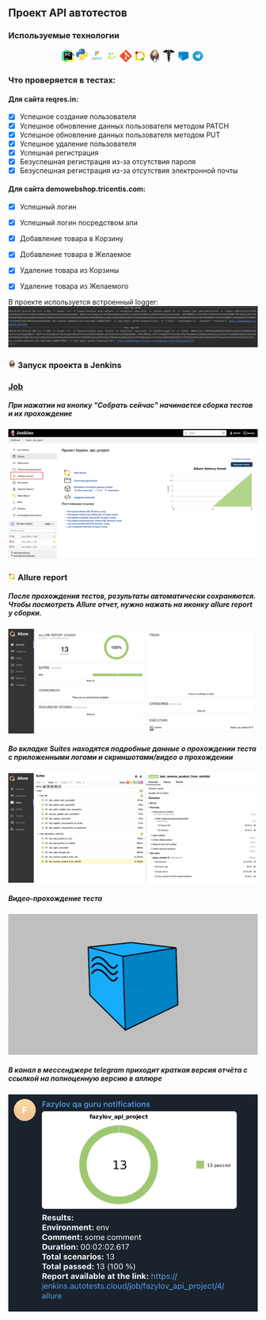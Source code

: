 ## Проект API автотестов

<!-- Технологии -->

### Используемые технологии
<p  align="center">
  <code><img width="5%" title="Pycharm" src="./attachments/logo/pycharm.svg"></code>
  <code><img width="5%" title="Python" src="./attachments/logo/Python-logo-notext.svg"></code>
  <code><img width="5%" title="Pytest" src="./attachments/logo/pytest.png"></code>
  <code><img width="5%" title="Selene" src="./attachments/logo/selene.png"></code>
  <code><img width="5%" title="GitHub" src="./attachments/logo/git-logo.svg"></code>
  <code><img width="5%" title="Allure Report" src="./attachments/logo/allure-Report-logo.svg"></code>
  <code><img width="5%" title="Jenkins" src="./attachments/logo/jenkins-logo.svg"></code>
  <code><img width="5%" title="Requests" src="./attachments/logo/requests.png"></code>
  <code><img width="5%" title="Selenoid" src="./attachments/logo/selenoid-logo.svg"></code>
  <code><img width="5%" title="Requests" src="./attachments/logo/Telegram.svg"></code>
</p>

### Что проверяется в тестах:
#### Для сайта reqres.in:
- [x] Успешное создание пользователя
- [x] Успешное обновление данных пользователя методом PATCH
- [x] Успешное обновление данных пользователя методом PUT
- [x] Успешное удаление пользователя
- [x] Успешная регистрация
- [x] Безуспешная регистрация из-за отсутствия пароля
- [x] Безуспешная регистрация из-за отсутствия электронной почты
#### Для сайта demowebshop.tricentis.com:
- [x] Успешный логин
- [x] Успешный логин посредством апи
- [x] Добавление товара в Корзину
- [x] Добавление товара в Желаемое
- [x] Удаление товара из Корзины
- [x] Удаление товара из Желаемого


В проекте используется встроенный logger:
![This is an image](attachments/screenshot/logger.jpg)

<!-- Jenkins -->

### <img width="3%" title="Jenkins" src="attachments/logo/jenkins-logo.svg"> Запуск проекта в Jenkins

### [Job](https://jenkins.autotests.cloud/job/fazylov_api_project/)

##### При нажатии на кнопку "Собрать сейчас" начинается сборка тестов и их прохождение
![This is an image](attachments/screenshot/jenkins.jpg)

<!-- Allure report -->

### <img width="3%" title="Allure Report" src="attachments/logo/allure-Report-logo.svg"> Allure report

##### После прохождения тестов, результаты автоматически сохраняются. Чтобы посмотреть Allure отчет, нужно нажать на иконку allure report у сборки.
![This is an image](attachments/screenshot/allure.jpg)

##### Во вкладке Suites находятся подробные данные о прохождении теста с приложенными логами и скриншотами/видео о прохождении
![This is an image](attachments/screenshot/allure_suites.jpg)

##### Видео-прохождение теста
![This is an image](attachments/video/selenoid.gif)

##### В канал в мессенджере telegram приходит краткая версия отчёта с ссылкой на полноценную версию в аллюре
![This is an image](attachments/screenshot/telegram_report.jpg)
